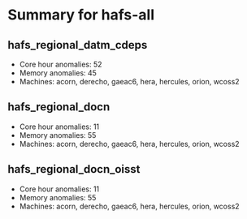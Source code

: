 # Summary for hafs-all

## hafs_regional_datm_cdeps
- Core hour anomalies: 52
- Memory anomalies: 45
- Machines: acorn, derecho, gaeac6, hera, hercules, orion, wcoss2

## hafs_regional_docn
- Core hour anomalies: 11
- Memory anomalies: 55
- Machines: acorn, derecho, gaeac6, hera, hercules, orion, wcoss2

## hafs_regional_docn_oisst
- Core hour anomalies: 11
- Memory anomalies: 55
- Machines: acorn, derecho, gaeac6, hera, hercules, orion, wcoss2

